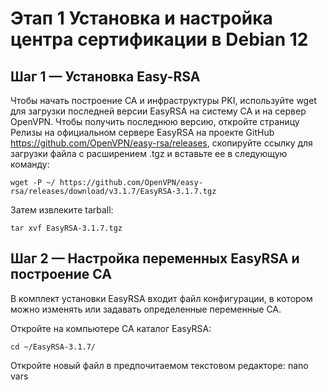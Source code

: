 # Этап 1 Установка и настройка центра сертификации в Debian 12

## Шаг 1 — Установка Easy-RSA

Чтобы начать построение CA и инфраструктуры PKI, используйте wget для загрузки последней версии EasyRSA на систему CA и на сервер OpenVPN. Чтобы получить последнюю версию, откройте страницу Релизы на официальном сервере EasyRSA на проекте GitHub https://github.com/OpenVPN/easy-rsa/releases, скопируйте ссылку для загрузки файла с расширением .tgz и вставьте ее в следующую команду:

`wget -P ~/ https://github.com/OpenVPN/easy-rsa/releases/download/v3.1.7/EasyRSA-3.1.7.tgz`

Затем извлеките tarball:

`tar xvf EasyRSA-3.1.7.tgz`

## Шаг 2 — Настройка переменных EasyRSA и построение CA

В комплект установки EasyRSA входит файл конфигурации, в котором можно изменять или задавать определенные переменные CA.

Откройте на компьютере CA каталог EasyRSA:

`cd ~/EasyRSA-3.1.7/`

Откройте новый файл в предпочитаемом текстовом редакторе:
nano vars

